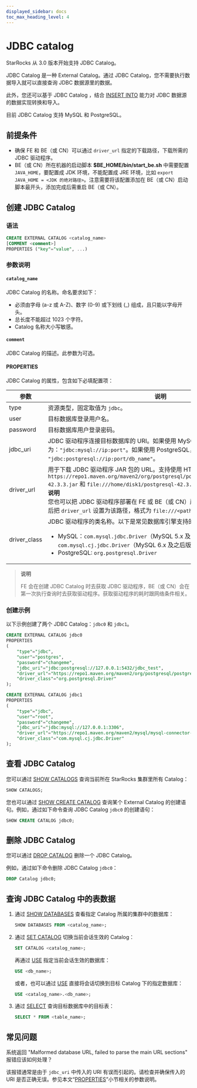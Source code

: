 ```yaml
---
displayed_sidebar: docs
toc_max_heading_level: 4
---
```


# JDBC catalog

StarRocks 从 3.0 版本开始支持 JDBC Catalog。

JDBC Catalog 是一种 External Catalog。通过 JDBC Catalog，您不需要执行数据导入就可以直接查询 JDBC 数据源里的数据。

此外，您还可以基于 JDBC Catalog ，结合 [INSERT INTO](../../sql-reference/sql-statements/loading_unloading/INSERT.md) 能力对 JDBC 数据源的数据实现转换和导入。

目前 JDBC Catalog 支持 MySQL 和 PostgreSQL。

## 前提条件

- 确保 FE 和 BE（或 CN）可以通过 `driver_url` 指定的下载路径，下载所需的 JDBC 驱动程序。
- BE（或 CN）所在机器的启动脚本 **$BE_HOME/bin/start_be.sh** 中需要配置 `JAVA_HOME`，要配置成 JDK 环境，不能配置成 JRE 环境，比如 `export JAVA_HOME = <JDK 的绝对路径>`。注意需要将该配置添加在 BE（或 CN）启动脚本最开头，添加完成后需重启 BE（或 CN）。

## 创建 JDBC Catalog

### 语法

```SQL
CREATE EXTERNAL CATALOG <catalog_name>
[COMMENT <comment>]
PROPERTIES ("key"="value", ...)
```

### 参数说明

#### `catalog_name`

JDBC Catalog 的名称。命名要求如下：

- 必须由字母 (a-z 或 A-Z)、数字 (0-9) 或下划线 (_) 组成，且只能以字母开头。
- 总长度不能超过 1023 个字符。
- Catalog 名称大小写敏感。

#### `comment`

JDBC Catalog 的描述。此参数为可选。

#### PROPERTIES

JDBC Catalog 的属性，包含如下必填配置项：

| **参数**     | **说明**                                                     |
| ------------ | ------------------------------------------------------------ |
| type         | 资源类型，固定取值为 `jdbc`。                                |
| user         | 目标数据库登录用户名。                                       |
| password     | 目标数据库用户登录密码。                                     |
| jdbc_uri     | JDBC 驱动程序连接目标数据库的 URI。如果使用 MySQL，格式为：`"jdbc:mysql://ip:port"`。如果使用 PostgreSQL，格式为 `"jdbc:postgresql://ip:port/db_name"`。 |
| driver_url   | 用于下载 JDBC 驱动程序 JAR 包的 URL。支持使用 HTTP 协议或者 file 协议，例如`https://repo1.maven.org/maven2/org/postgresql/postgresql/42.3.3/postgresql-42.3.3.jar` 和 `file:///home/disk1/postgresql-42.3.3.jar`。<br />**说明**<br />您也可以把 JDBC 驱动程序部署在 FE 或 BE（或 CN）所在节点上任意相同路径下，然后把 `driver_url` 设置为该路径，格式为 `file:///<path>/to/the/driver`。 |
| driver_class | JDBC 驱动程序的类名称。以下是常见数据库引擎支持的 JDBC 驱动程序类名称：<ul><li>MySQL：`com.mysql.jdbc.Driver`（MySQL 5.x 及之前版本）、`com.mysql.cj.jdbc.Driver`（MySQL 6.x 及之后版本）</li><li>PostgreSQL: `org.postgresql.Driver`</li></ul> |

> **说明**
>
> FE 会在创建 JDBC Catalog 时去获取 JDBC 驱动程序，BE（或 CN）会在第一次执行查询时去获取驱动程序。获取驱动程序的耗时跟网络条件相关。

### 创建示例

以下示例创建了两个 JDBC Catalog：`jdbc0` 和 `jdbc1`。

```SQL
CREATE EXTERNAL CATALOG jdbc0
PROPERTIES
(
    "type"="jdbc",
    "user"="postgres",
    "password"="changeme",
    "jdbc_uri"="jdbc:postgresql://127.0.0.1:5432/jdbc_test",
    "driver_url"="https://repo1.maven.org/maven2/org/postgresql/postgresql/42.3.3/postgresql-42.3.3.jar",
    "driver_class"="org.postgresql.Driver"
);

CREATE EXTERNAL CATALOG jdbc1
PROPERTIES
(
    "type"="jdbc",
    "user"="root",
    "password"="changeme",
    "jdbc_uri"="jdbc:mysql://127.0.0.1:3306",
    "driver_url"="https://repo1.maven.org/maven2/mysql/mysql-connector-java/8.0.28/mysql-connector-java-8.0.28.jar",
    "driver_class"="com.mysql.cj.jdbc.Driver"
);
```

## 查看 JDBC Catalog

您可以通过 [SHOW CATALOGS](../../sql-reference/sql-statements/Catalog/SHOW_CATALOGS.md) 查询当前所在 StarRocks 集群里所有 Catalog：

```SQL
SHOW CATALOGS;
```

您也可以通过 [SHOW CREATE CATALOG](../../sql-reference/sql-statements/Catalog/SHOW_CREATE_CATALOG.md) 查询某个 External Catalog 的创建语句。例如，通过如下命令查询 JDBC Catalog `jdbc0` 的创建语句：

```SQL
SHOW CREATE CATALOG jdbc0;
```

## 删除 JDBC Catalog

您可以通过 [DROP CATALOG](../../sql-reference/sql-statements/Catalog/DROP_CATALOG.md) 删除一个 JDBC Catalog。

例如，通过如下命令删除 JDBC Catalog `jdbc0`：

```SQL
DROP Catalog jdbc0;
```

## 查询 JDBC Catalog 中的表数据

1. 通过 [SHOW DATABASES](../../sql-reference/sql-statements/Catalog/SHOW_CATALOGS.md) 查看指定 Catalog 所属的集群中的数据库：

   ```SQL
   SHOW DATABASES FROM <catalog_name>;
   ```

2. 通过 [SET CATALOG](../../sql-reference/sql-statements/Catalog/SET_CATALOG.md) 切换当前会话生效的 Catalog：

    ```SQL
    SET CATALOG <catalog_name>;
    ```

    再通过 [USE](../../sql-reference/sql-statements/Database/USE.md) 指定当前会话生效的数据库：

    ```SQL
    USE <db_name>;
    ```

    或者，也可以通过 [USE](../../sql-reference/sql-statements/Database/USE.md) 直接将会话切换到目标 Catalog 下的指定数据库：

    ```SQL
    USE <catalog_name>.<db_name>;
    ```

3. 通过 [SELECT](../../sql-reference/sql-statements/table_bucket_part_index/SELECT.md) 查询目标数据库中的目标表：

   ```SQL
   SELECT * FROM <table_name>;
   ```

## 常见问题

系统返回 "Malformed database URL, failed to parse the main URL sections" 报错应该如何处理？

该报错通常是由于 `jdbc_uri` 中传入的 URI 有误而引起的。请检查并确保传入的 URI 是否正确无误。参见本文“[PROPERTIES](#properties)”小节相关的参数说明。
